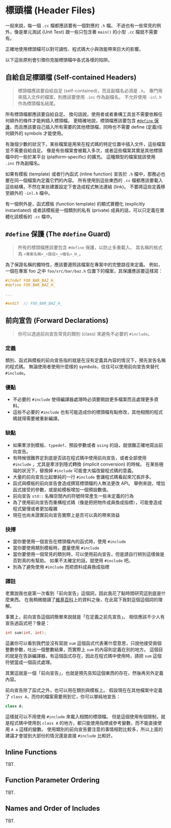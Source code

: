 # 標頭檔 (Header Files)

一般來說，每一個 `.cc` 檔都應該要有一個對應的 `.h` 檔。 不過也有一些常見的例外，像是單元測試 (Unit Test) 跟一些只包含著 `main()` 的小型 `.cc` 檔就不需要有。

正確地使用標頭檔可以對可讀性、程式碼大小與效能帶來巨大的影響。

以下這些原則會引領你克服標頭檔中各式各樣的陷阱。


## 自給自足標頭檔 (Self-contained Headers)

> 標頭檔應該要自給自足 (self-contained)，而且副檔名必須是 `.h`。 專門用來插入文件的檔案，則應該要使用 `.inc` 作為副檔名。 不允許使用 `-inl.h` 作為標頭檔名結尾。

所有標頭檔都應該要自給自足。 換句話說，使用者或者重構工具並不需要依賴任何額外的條件才能夠插入標頭檔。 更精確地說，標頭檔應該要包含 [`#define` 保護](#define_guard)，而且應該要自己插入所有需要的其他標頭檔，同時也不需要 define (定義)任何額外的 symbols 才能使用。

有幾個少數的狀況下，某些檔案是用來在程式碼的特定位置中插入文件，這些檔案並不需要自給自足。 像是有些檔案會被載入多次，或者這些檔案其實是其他標頭檔中的一些於某平台 (platform-specific) 的擴充。 這種類型的檔案就該使用 `.inc` 作為副檔名。

如果有模板 (template) 或者行內函式 (inline function) 宣告於 `.h` 檔中，那務必也要在同一個檔案內定義它們的內容。 所有使用到這些東西的 `.cc` 檔都應該要載入這些結構，不然在某些建置設定下會造成程式無法連結 (link)。 不要將這些定義移至額外的 `-inl.h` 檔中。

有一個例外是，函式模板 (function template) 的顯式實體化 (explicitly instantiated) 或者該模板是一個類別的私有 (private) 成員的話，可以只定義在實體化該模板的 `.cc` 檔中。


## `#define` 保護 (The `#define` Guard) <a name="define_guard"></a>

> 所有的標頭檔應該要包含 `#define` 保護，以防止多重載入。 其名稱的格式為 `<專案名稱>_<路徑>_<檔名>_H_`。

為了保證名稱的獨特性，應該要遵照該檔案在專案中的完整路徑來定義。 例如，一個在專案 foo 之中 `foo/src/bar/baz.h` 位置下的檔案，其保護應該要這樣寫：

```c++
#ifndef FOO_BAR_BAZ_H_
#define FOO_BAR_BAZ_H_

...

#endif  // FOO_BAR_BAZ_H_
```


## 前向宣告 (Forward Declarations)

> 你可以透過前向宣告常見的類別 (class) 來避免不必要的 `#include`。

### 定義

類別、函式與模板的前向宣告指的就是在沒有定義其內容的情況下，預先宣告名稱的程式碼。 無論使用者使用什麼樣的 symbols，往往可以使用前向宣告來替代 `#include`。

### 優點

- 不必要的 `#include` 使得編譯器處理時必須要開啟更多檔案而且處理更多資料。
- 這些不必要的 `#include` 也有可能造成你的標頭檔有點修改，其他相關的程式碼就得需要被重新編譯。

### 缺點

- 如果牽涉到模板、`typedef`、預設參數或者 `using` 的話，就很難正確地寫出前向宣告。
- 有時候很難界定到底是否該在程式碼中使用前向宣告，或者全部使用 `#include` ，尤其是牽涉到隱式轉換 (implicit conversion) 的時候。 在某些極端的狀況下，替換掉 `#include` 可能會大幅改變程式碼的意義。
- 大量的前向宣告比起單純的一行 `#include` 會讓程式碼看起來冗長許多。
- 函式與模板的前向宣告會造成撰寫標頭檔的人無法更改 API。 舉例來說，增加函式接受的參數，或是給模板增加一個預設數值。
- 前向宣告 `std::` 名稱空間內的符號時常產生一些未定義的行為
- 為了使用前向宣告而重構程式碼（像是把把物件成員換成指標），可能會造成程式變慢或者更加複雜
- 現在也尚未證實前向宣告實際上是否可以真的帶來效益

### 抉擇

- 當你要使用一個宣告在標頭檔內的函式時，使用 `#include`
- 當你要使用類別模板時，盡量使用 `#include`
- 當你要使用一個常見的類別時，可以使用前向宣告，但是請自行辨別這樣做是否對真的有幫助。 如果不太確定的話，就使用 `#include` 吧。
- 別為了避免使用 `#include` 而把資料成員換成指標

### 譯註

老實說我也是第一次看到「前向宣告」這個詞，因此我花了點時間研究這到底是什麼東西。 在我稍微閱讀了[維基百科](https://en.wikipedia.org/wiki/Forward_declaration)上的資料之後，在此寫下我對這個這個詞的理解。

事實上，前向宣告這個詞簡單來說就是「在定義之前先宣告」。 相信應該不少人有宣告過函式吧？像是：

```c++
int sum(int, int);
```

這裏你可以看到我們並沒有寫說 `sum` 這個函式代表著什麼意思，只說他接受兩個整數參數，吐出一個整數結果，而實際上 `sum` 的內容則定義在別的地方。 這個目的就是在告訴編譯器，有這個函式存在，因此在程式碼中使用時，請把 `sum` 這個符號當成一個函式處理。

其實這就是一個「前向宣告」，也就是預先告知這個東西的存在，然後再另外定義內容。

前向宣告除了函式之外，也可以用在類別與模板上。 假設現在在其他檔案中定義了 `class A`，而你的檔案需要用到它，你可以單純地宣告：

```c++
class A;
```

這樣就可以不用使用 `#include` 來載入相關的標頭檔。 但是這個使用有個限制，就是程式碼中使用到 `class A` 的地方，都只能使用指標或參考變數，而不能直接使用 `A a` 這樣的變數。 使用類別的前向宣告要注意的事情相對比較多，所以上面的建議才會提到大部份的情況還是直接 `#include` 比較好。

## Inline Functions

TBT.

## Function Parameter Ordering

TBT.

## Names and Order of Includes

TBT.
